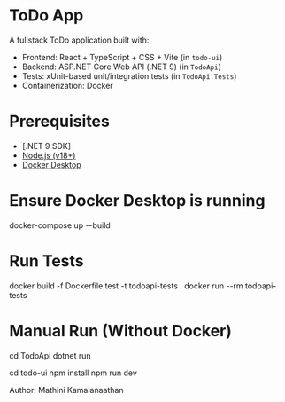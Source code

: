 # ToDo App 

A fullstack ToDo application built with:
- Frontend: React + TypeScript + CSS + Vite (in `todo-ui`)
- Backend: ASP.NET Core Web API (.NET 9) (in `TodoApi`)
- Tests: xUnit-based unit/integration tests (in `TodoApi.Tests`)
- Containerization: Docker

# Prerequisites
- [.NET 9 SDK]
- [Node.js (v18+)](https://nodejs.org/)
- [Docker Desktop](https://www.docker.com/products/docker-desktop)

# Ensure Docker Desktop is running
docker-compose up --build

# Run Tests
docker build -f Dockerfile.test -t todoapi-tests .
docker run --rm todoapi-tests

# Manual Run (Without Docker)
cd TodoApi
dotnet run

cd todo-ui
npm install
npm run dev

Author: Mathini Kamalanaathan
